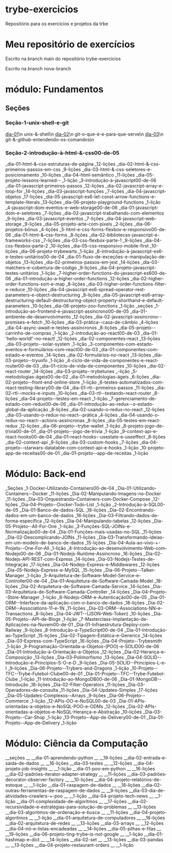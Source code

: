 # trybe-exercicios
Repositório para os exercícios e projetos da trbe
# Meu repositório de exercícios 


Escrito na branch main do repositório trybe-exercicios


Escrito na branch nova-branch



# módulo: Fundamentos

## Seções

### Seção-1-unix-shell-e-git

[dia-01](unix-&-shell)\n unix-&-shell\n
[dia-02](git-o-que-é-e-para-que-serve)\n git-o-que-é-e-para-que-serve\n
[dia-03](git-&-github-entendendo-os-comandos)\n git-&-github-entendendo-os-comandos\n


### Seção-2-introdução-à-html-&-css00-de-05

_dia-01-html-&-css-estruturas-de-página
_12-lições
_dia-02-html-&-css-primeiros-passos-em-css
_9-lições
_dia-03-html-&-css-seletores-e-posicionamento
_10-lições
_dia-04-html-semântico
_11-lições
_dia-05-projeto-lessons-learned--
_1-lição
_3-introdução-à-javascript00-de-06
_dia-01-javascript-primeiros-passos
_12-lições
_dia-02-javascript-array-e-loop-for
_14-lições
_dia-03-javascript-funções
_7-lições
_dia-04-javascript-objetos
_17-lições
_dia-05-javascript-es6-let-const-arrow-functions-e-template-literals
_13-lições
_dia-06-projeto-playground-functions
_1-lição
_4-javascript-dom-eventos-e-web-storage00-de-06
_dia-01-javascript-dom-e-seletores
_7-lições
_dia-02-javascript-trabalhando-com-elementos
_9-lições
_dia-03-javascript-eventos
_7-lições
_dia-04-javascript-web-storage
_9-lições
_dia-05-projeto-arte-com-pixels
_2-lições
_dia-06-projetos-bônus
_4-lições
_5-html-e-css-forms-flexbox-e-responsivo00-de-06
_dia-01-html-&-css-forms
_8-lições
_dia-02-bibliotecas-javascript-e-frameworks-css
_7-lições
_dia-03-css-flexbox-parte-1
_9-lições
_dia-04-css-flexbox-parte-2
_10-lições
_dia-05-css-responsivo-mobile-first
_10-lições
_dia-06-projeto-trybewarts
_1-lição
_6-introdução-à-javascript-es6-e-testes-unitários00-de-04
_dia-01-fluxo-de-exceções-e-manipulação-de-objetos
_13-lições
_dia-02-primeiros-passos-em-jest
_14-lições
_dia-03-matchers-e-cobertura-de-código
_9-lições
_dia-04-projeto-javascript-testes-unitários
_1-lição
_7-higher-order-functions-do-javascript-es600-de-06
_dia-01-introdução-a-higher-order-functions
_12-lições
_dia-02-higher-order-functions-sort-e-map
_8-lições
_dia-03-higher-order-functions-filter-e-reduce
_10-lições
_dia-04-javascript-es6-spread-operator-rest-parameters-e-object-destructuring
_8-lições
_dia-05-javascript-es6-array-destructuring-default-destructuring-object-property-shorthand-e-default-parameters
_10-lições
_dia-06-projeto-zoo-functions
_1-lição
_seções
_1-introdução-ao-frontend-e-javascript-assíncrono00-de-05
_dia-01-ambiente-de-desenvolvimento
_12-lições
_dia-02-javascript-assíncrono--promises-e-fetch
_10-lições
_dia-03-prática--casa-de-câmbio
_4-lições
_dia-04-async-await-e-testes-assíncronos
_8-lições
_dia-05-projeto--carrinho-de-compras
_1-lição
_2-introdução-ao-react00-de-03
_dia-01-'hello-world!'-no-react!
_12-lições
_dia-02-componentes-react
_13-lições
_dia-03-projeto--solar-system
_1-lição
_3-componentes-com-estado-eventos-e-formulários-com-react00-de-03
_dia-01-componentes-com-estado-e-eventos
_14-lições
_dia-02-formulários-no-react
_13-lições
_dia-03-projeto--tryunfo
_1-lição
_4-ciclo-de-vida-de-componentes-e-react-router00-de-03
_dia-01-ciclo-de-vida-de-componentes
_10-lições
_dia-02-react-router
_14-lições
_dia-03-projeto--trybetunes
_-lição
_5-metodologias-ágeis00-de-02
_dia-01-metodologias-ágeis
_6-lições
_dia-02-projeto--front-end-online-store
_1-lição
_6-testes-automatizados-com-react-testing-library00-de-04
_dia-01-rtl--primeiros-passos
_11-lições
_dia-02-rtl--mocks-e-inputs
_10-lições
_dia-03-rtl--testando-react-router
_8-lições
_dia-04-projeto--testes-em-react
_1-lição
_7-gerenciamento-de-estado-com-redux00-de-06
_dia-01-introdução-ao-redux--o-estado-global-da-aplicação
_8-lições
_dia-02-usando-o-redux-no-react
_12-lições
_dia-03-usando-o-redux-no-react--prática
_4-lições
_dia-04-usando-o-redux-no-react--actions-assíncronas
_8-lições
_dia-05-testes-em-react-redux
_12-lições
_dia-06-projeto--trybe-wallet
_1-lição
_8-projeto-jogo-de-trivia00-de-01
_dia-01-projeto--jogo-de-trivia
_1-lição
_9-context-api-e-react-hooks00-de-04
_dia-01-react-hooks--usestate-e-useeffect
_8-lições
_dia-02-context-api
_9-lições
_dia-03-custom-hooks
_7-lições
_dia-04-projeto--starwars-datatable-com-context-api-e-hooks
_1-lição
_10-projeto-app-de-receitas00-de-01
_dia-01-projeto--app-de-receitas
_1-lição

# Módulo: Back-end

_Seções
_1-Docker-Utilizando-Containers00-de-04
_Dia-01-Utilizando-Containers--Docker
_11-lições
_Dia-02-Manipulando-Imagens-no-Docker
_11-lições
_Dia-03-Orquestrando-Containers-com-Docker-Compose
_12-lições
_Dia-04-Projeto--Docker-Todo-List
_1-lição
_2-Introdução-à-SQL00-de-05
_Dia-01-Banco-de-dados-SQL
_18-lições
_Dia-02-Encontrando-dados-em-um-banco-de-dados
_16-lições
_Dia-03-Filtrando-dados-de-forma-específica
_12-lições
_Dia-04-Manipulando-tabelas
_12-lições
_Dia-05-Projeto--All-For-One
_1-lição
_3-Funções-SQL-JOINs-e-Normalização00-de-04
_Dia-01-Funções-mais-usadas-no-SQL
_11-lições
_Dia-02-Descomplicando-JOINs
_11-lições
_Dia-03-Transformando-ideias-em-um-modelo-de-banco-de-dados
_15-lições
_Dia-04-Aula-ao-vivo-+-Projeto--One-For-All
_1-lição
_4-Introdução-ao-desenvolvimento-Web-com-Nodejs00-de-06
_Dia-01-Nodejs-Runtime-Assíncrono
_16-lições
_Dia-02-Nodejs-API-REST-com-Express
_14-lições
_Dia-03-Nodejs-Testes-de-Integração
_17-lições
_Dia-04-Nodejs-Express-e-Middlewares
_12-lições
_Dia-05-Nodejs-Express-e-MySQL
_15-lições
_Dia-06-Projeto--Talker-Manager
_1-lição
_5-Arquitetura-de-Software-Model-Service-e-Controller00-de-04
_Dia-01-Arquitetura-de-Software-Camada-Model
_18-lições
_Dia-02-Arquitetura-de-Software-Camada-Service
_14-lições
_Dia-03-Arquitetura-de-Software-Camada-Controller
_14-lições
_Dia-04-Projeto--Store-Manager
_1-lição
_6-Nodejs-ORM-e-Autenticação00-de-05
_Dia-01-ORM--Interface-da-aplicação-com-o-banco-de-dados
_18-lições
_Dia-02-ORM--Associations-11-e-1N
_11-lições
_Dia-03-ORM--Associations-NN-e-Transactions
_8-lições
_Dia-04-JWT--(JSON-Web-Token)
_10-lições
_Dia-05-Projeto--API-de-Blogs
_1-lição
_7-Masterclass-Implantação-de-Aplicações-na-Nuvem00-de-01
_Dia-01-Infraestrutura-Deploy-com-Railway
_9-lições
_8-Introdução-a-TypeScript00-de-04
_Dia-01-Introdução-ao-TypeScript
_15-lições
_Dia-02-Tipagem-Estática-e-Generics
_14-lições
_Dia-03-Express-com-TypeScript
_16-lições
_Dia-04-Projeto--Trybesmith
_1-lição
_9-Programação-Orientada-a-Objetos-(POO)-e-SOLID00-de-06
_Dia-01-Introdução-à-Orientação-a-Objetos
_12-lições
_Dia-02-Herança-e-Composição
_13-lições
_Dia-03-Polimorfismo
_13-lições
_Dia-04-SOLID--Introdução-e-Princípios-S-O-e-D
_9-lições
_Dia-05-SOLID--Princípios-L-e-I
_9-lições
_Dia-06-Projeto--Trybers-and-Dragons
_1-lição
_10-Projeto--TFC--Trybe-Futebol-Clube00-de-01
_Dia-01-Projeto--TFC--Trybe-Futebol-Clube
_1-lição
_11-Introdução-ao-MongoDB00-de-06
_Dia-01-MongoDB--Introdução
_18-lições
_Dia-02-Filter-Operators
_11-lições
_Dia-03-Operadores-de-consulta
_11-lições
_Dia-04-Updates-Simples
_17-lições
_Dia-05-Updates-Complexos--Arrays
_9-lições
_Dia-06-Projeto--Commerce
_1-lição
_12-APIs-OO-e-NoSQL00-de-03
_Dia-01-APIs-orientadas-a-objetos-e-NoSQL-POO-e-ODMs
_12-lições
_Dia-02-APIs-orientadas-a-objetos-e-NoSQL-Herança-e-Abstração
_10-lições
_Dia-03-Projeto--Car-Shop
_1-lição
_13-Projeto--App-de-Delivery00-de-01
_Dia-01-Projeto--App-de-Delivery
_1-lição

# Módulo: Ciência da Computação

__seções
__
__dia-01-aprendendo-python
__
__19-lições
__dia-02-entrada-e-saída-de-dados
__
__16-lições
__dia-03-testes
__
__12-lições
__dia-04-projeto-job-insights
__
__1-lição
__dia-01-poo-em-python
__
__16-lições
__dia-02-padrões-iterator-adapter-strategy
__
__11-lições
__dia-03-padrões-decorator-observer-factory
__
__10-lições
__dia-04-projeto-relatórios-de-estoque
__
__1-lição
__dia-01-raspagem-de-dados
__
__18-lições
__dia-02-outras-ferramentas-de-raspagem-de-dados
__
__9-lições
__dia-03-dia-de-atividades-crawlers-+-poo
__
__1-lição
__dia-04-projeto-tech-news
__
__1-lição
__dia-01-complexidade-de-algoritmos
__
__17-lições
__dia-02-recursividade-e-estratégias-para-solução-de-problemas
__
__13-lições
__dia-03-algoritmos-de-ordenação-e-busca
__
__11-lições
__dia-04-projeto-algoritmos
__
__1-lição
__dia-01-arquitetura-de-computadores
__
__16-lições
__dia-02-arquitetura-de-redes
__
__13-lições
__dia-03-arrays
__
__12-lições
__dia-04-nó-e-listas-encadeadas
__
__14-lições
__dia-05-pilhas-e-filas
__
__19-lições
__dia-06-projeto-ting-trybe-is-not-google
__
__1-lição
__dia-01-hashmap-e-dict
__
__14-lições
__dia-02-set
__
__13-lições
__dia-03-pandas
__
__13-lições
__dia-04-projeto-restaurant-orders
__
__1-lição
